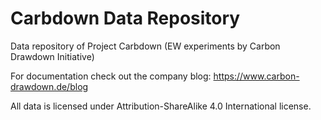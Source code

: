 # Carbdown Data Repository
Data repository of Project Carbdown (EW experiments by Carbon Drawdown Initiative)

For documentation check out the company blog: 
https://www.carbon-drawdown.de/blog

All data is licensed under Attribution-ShareAlike 4.0 International license.
